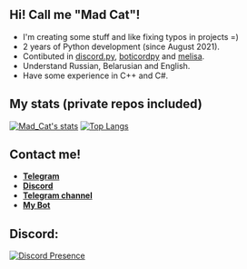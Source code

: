 ## Hi! Call me "Mad Cat"!
- I'm creating some stuff and like fixing typos in projects =)
- 2 years of Python development (since August 2021).
- Contibuted in [discord.py](https://github.com/Rapptz/discord.py), [boticordpy](https://github.com/Boticord/boticordpy) and [melisa](https://github.com/MelisaDev/melisa).
- Understand Russian, Belarusian and English.
- Have some experience in C++ and C#.

## My stats (private repos included)
[![Mad_Cat's stats](https://github-readme-stats.vercel.app/api?username=madcat9958&theme=dark&count_private=True&show_icons=True)](https://github.com/anuraghazra/github-readme-stats)
[![Top Langs](https://github-readme-stats.vercel.app/api/top-langs/?username=madcat9958&theme=dark)](https://github.com/anuraghazra/github-readme-stats)

## Contact me!
- [**Telegram**](https://t.me/justMadKitten)
- [**Discord**](https://discord.com/users/560529834325966858)
- [**Telegram channel**](https://t.me/MadCat9958)
- [**My Bot**](https://bcord.cc/b/madbot)

## Discord:
[![Discord Presence](https://lanyard.cnrad.dev/api/560529834325966858)](https://discord.com/users/560529834325966858)

